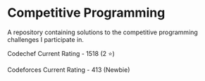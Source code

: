 # Competitive Programming

A repository containing solutions to the competitive programming challenges I participate in.

Codechef Current Rating - 1518 (2 :star:)

Codeforces Current Rating - 413 (Newbie)